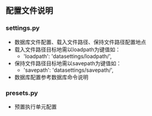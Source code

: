 ## 配置文件说明
### settings.py
* 数据库文件配置、载入文件路径、保持文件路径配置地点
* 载入文件路径目标地需以loadpath为键值如：
	- 'loadpath': 'datasettings/loadpath/',
* 保持文件路径目标地需以savepath为键值如：
	- 'savepath': 'datasettings/savepath/',
* 数据库配置参考数据库命令说明

### presets.py
* 预置执行单元配置
